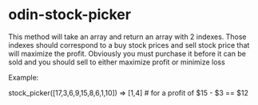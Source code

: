 # odin-stock-picker

This method will take an array and return an array with 2 indexes.  Those indexes should correspond to a buy stock prices and sell stock price that will maximize the profit.  Obviously you must purchase it before it can be sold and you should sell to either maximize profit or minimize loss

Example: 

stock_picker([17,3,6,9,15,8,6,1,10])
 => [1,4]  # for a profit of $15 - $3 == $12